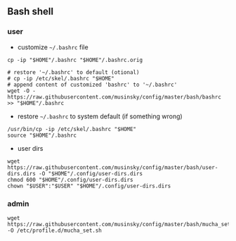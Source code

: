## Bash shell

### user
* customize `~/.bashrc` file
```
cp -ip "$HOME"/.bashrc "$HOME"/.bashrc.orig

# restore '~/.bashrc' to default (otional)
# cp -ip /etc/skel/.bashrc "$HOME"
# append content of customized 'bashrc' to '~/.bashrc'
wget -O - https://raw.githubusercontent.com/musinsky/config/master/bash/bashrc >> "$HOME"/.bashrc
```

* restore `~/.bashrc` to system default (if something wrong)
```
/usr/bin/cp -ip /etc/skel/.bashrc "$HOME"
source "$HOME"/.bashrc
```

* user dirs
```
wget https://raw.githubusercontent.com/musinsky/config/master/bash/user-dirs.dirs -O "$HOME"/.config/user-dirs.dirs
chmod 600 "$HOME"/.config/user-dirs.dirs
chown "$USER":"$USER" "$HOME"/.config/user-dirs.dirs
```

### admin
```
wget https://raw.githubusercontent.com/musinsky/config/master/bash/mucha_set.sh -O /etc/profile.d/mucha_set.sh
```
